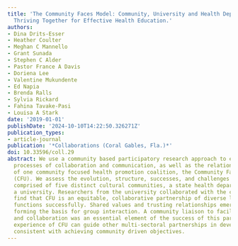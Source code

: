 ```yaml
---
title: 'The Community Faces Model: Community, University and Health Department Partners
  Thriving Together for Effective Health Education.'
authors:
- Dina Drits-Esser
- Heather Coulter
- Meghan C Mannello
- Grant Sunada
- Stephen C Alder
- Pastor France A Davis
- Doriena Lee
- Valentine Mukundente
- Ed Napia
- Brenda Ralls
- Sylvia Rickard
- Fahina Tavake-Pasi
- Louisa A Stark
date: '2019-01-01'
publishDate: '2024-10-10T14:22:50.326271Z'
publication_types:
- article-journal
publication: '*Collaborations (Coral Gables, Fla.)*'
doi: 10.33596/coll.29
abstract: We use a community based participatory research approach to examine the
  processes of collaboration and communication, as well as the relational interactions
  of one community focused health promotion coalition, the Community Faces of Utah
  (CFU). We assess the evolution, structure, successes, and challenges of the coalition,
  comprised of five distinct cultural communities, a state health department, and
  a university. Researchers from the university collaborated with the coalition to
  find that CFU is an equitable, collaborative partnership of diverse leaders that
  functions successfully. Shared values and trusting relationships emerged over time,
  forming the basis for group interaction. A community liaison to facilitate interaction
  and collaboration was an essential element of the success of this partnership. The
  experience of CFU can guide other multi-sectoral partnerships in developing functionality
  consistent with achieving community driven objectives.
---
```

